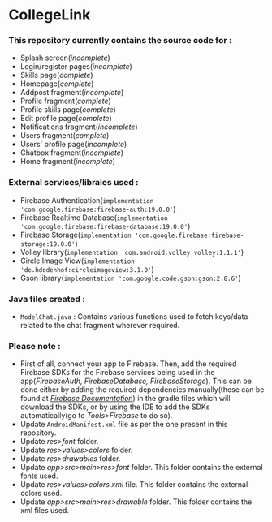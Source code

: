 # CollegeLink

### This repository currently contains the source code for :

- Splash screen(_incomplete_)
- Login/register pages(_incomplete_)
- Skills page(_complete_)
- Homepage(_complete_)
- Addpost fragment(_incomplete_)
- Profile fragment(_complete_)
- Profile skills page(_complete_)
- Edit profile page(_complete_)
- Notifications fragment(_incomplete_)
- Users fragment(_complete_)
- Users' profile page(_incomplete_)
- Chatbox fragment(_incomplete_)
- Home fragment(_incomplete_)

### External services/libraies used :

- Firebase Authentication(`implementation 'com.google.firebase:firebase-auth:19.0.0'`)
- Firebase Realtime Database(`implementation 'com.google.firebase:firebase-database:19.0.0'`)
- Firebase Storage(`implementation 'com.google.firebase:firebase-storage:19.0.0'`)
- Volley library(`implementation 'com.android.volley:volley:1.1.1'`)
- Circle Image View(`implementation 'de.hdodenhof:circleimageview:3.1.0'`)
- Gson library(`implementation 'com.google.code.gson:gson:2.8.6'`)

### Java files created :

- `ModelChat.java` : Contains various functions used to fetch keys/data related to the chat fragment wherever required.

### Please note :

- First of all, connect your app to Firebase. Then, add the required Firebase SDKs for the Firebase services being used in the app(_FirebaseAuth, FirebaseDatabase, FirebaseStorage_). This can be done either by adding the required dependencies manually(these can be found at [_Firebase Documentation_](https://firebase.google.com/docs)) in the gradle files which will download the SDKs, or by using the IDE to add the SDKs automatically(go to _Tools>Firebase_ to do so).
- Update `AndroidManifest.xml` file as per the one present in this repository.
- Update _res>font_ folder.
- Update _res>values>colors_ folder.
- Update _res>drawables_ folder.
- Update _app>src>main>res>font_ folder. This folder contains the external fonts used.
- Update _res>values>colors.xml_ file. This folder contains the external colors used.
- Update _app>src>main>res>drawable_ folder. This folder contains the xml files used.
